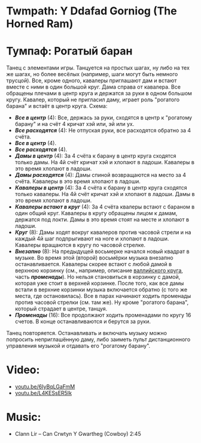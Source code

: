 Twmpath: Y Ddafad Gorniog (The Horned Ram)
==========================================
# Тумпаф: Рогатый баран
Танец с элементами игры. Танцуется на простых шагах, ну либо на тех же шагах, но более весёлых (например, шаги могут быть немного трусцой). Все, кроме одного, кавалеры приглашают дам и встают вместе с ними в один большой круг. Дама справа от кавалера. Все обращены плечами в центр круга и держатся за руки в одном большом кругу. Кавалер, который не пригласил даму, играет роль "рогатого барана" и встаёт в центр круга. Схема:

- ___Все в центр___ (4): Все, держась за руки, сходятся в центр к "рогатому барану" и на счёт 4 кричат хэй или, эй или ух.
- ___Все расходятся___ (4): Не отпуская руки, все расходятся обратно за 4 счёта.
- ___Все в центр___ (4).
- ___Все расходятся___ (4).
- ___Дамы в центр___ (4): За 4 счёта к барану в центр круга сходятся только дамы. На 4й счёт кричат хэй и хлопают в ладоши. Кавалеры в это время хлопают в ладоши.
- ___Дамы расходятся___ (4): Дамы спиной возвращаются на место за 4 счёта. Кавалеры в это время хлопают в ладоши.
- ___Кавалеры в центр___ (4): За 4 счёта к барану в центр круга сходятся только кавалеры. На 4й счёт кричат хэй и хлопают в ладоши. Дамы в это время хлопают в ладоши.
- ___Кавалеры встают в круг___ (4): За 4 счёта квалеры встают с бараном в один общий круг. Кавалеры в кругу обращены лицом к дамам, держатся под локти. Дамы в это время стоят на месте и хлопают в ладоши.
- ___Круг___ (8): Дамы ходят вокруг кавалеров против часовой стрели и на каждый 4й шаг подпрыгивают на ноге и хлопают в ладоши. Кавалеры вращаются в кругу по часовой стрелке.
- ___Внезапно___ (8): На предыдущей восьмерке начался новый квадрат в музыке. Во время этой (второй) восьмёрки музыка внезапно останавливается. Кавалеры скорее встают с любой дамой в верхнюю корзинку (см., например, описание [валлийского круга](twmpath-cylch-y-cymry.md), часть ___променады___). Но нельзя становиться в корзинку с дамой, которая уже стоит в верхней корзинке. После того, как все дамы встали в верхние корзинки музыка включается обратно (с того же места, где остановилась). Все в парах начинают ходить променады против часовой стрелки (см. там же). Ну кроме "рогатого барана", который страдает в центре, танцуя.
- ___Променады___ (16): Все продолжают ходить променадами по кругу 16 счетов. В конце останавливаются и берутся за руки.

Танец повторяется. Останавливать и включать музыку можно попросить неприглашённую даму, либо заиметь пульт дистанционного управления музыкой и отдавать его "рогатому барану". 

Video:
======
- [youtu.be/6IyBqLGaFmM](https://www.youtube.com/watch?v=6IyBqLGaFmM)
- [youtu.be/L4KESsER5Ik](https://www.youtube.com/watch?v=L4KESsER5Ik)

Music:
======
- Clann Lir – Can Crwtyn Y Gwartheg (Cowboy) 2:45
